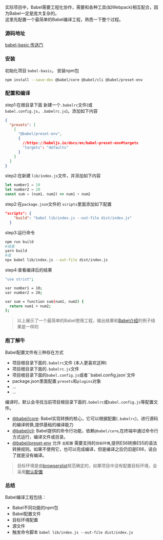 <!--
 * @Desc: 
 * @FilePath: /tutor-babel/docs/md/start.md
 * @Author: liujianwei1
 * @Date: 2021-05-14 16:43:54
 * @LastEditors: liujianwei1
 * @Reference Desc: 
-->

实际项目中，Babel需要工程化协作，需要和各种工具(如Webpack)相互配合，因为Babel一定是庞大复杂的。  
这里先配置一个最简单的Babel编译工程，熟悉一下整个过程。

### 源码地址
[babel-basic 传送门](https://github.com/rupid/tutor-babel/tree/master/packages/babel-basic)

### 安装
初始化项目 `babel-basic`。 安装npm包
```bash
npm install --save-dev @babel/core @babel/cli @babel/preset-env
```


### 配置和编译
step1:在根目录下面 新建一个`.babelrc`文件(或`babel.config.js`，`.babelrc.js`)。添加如下内容
```json
{
  "presets": [
    [
      "@babel/preset-env",
      {
        //https://babeljs.io/docs/en/babel-preset-env#targets
        "targets": "defaults"
      }
    ]
  ]
}
```

step2:在新建 `lib/index.js`文件，并添加如下内容
```javascript
let number1 = 10
let number2 = 20
const sum = (num1, num2) => num1 + num2
```

step2:在`package.json`文件的 `scripts`里面添加如下配置
```json
"scripts": {
    "build": "babel lib/index.js --out-file dist/index.js"
  }
```
step3:运行命令
```bash
npm run build
#或者
yarn build
#或
npx babel lib/index.js --out-file dist/index.js
```

step4:查看编译后的结果
```bash
"use strict";

var number1 = 10;
var number2 = 20;

var sum = function sum(num1, num2) {
  return num1 + num2;
};

```

> 以上展示了一个最简单的Babel使用工程，输出结果和[Babel介绍](./guide.md)的例子结果是一样的

### 庖丁解牛
Babel配置文件有三种存在方式
- 项目根目录下面的`.babelrc`文件 (本人更喜欢这种)
- 项目根目录下面的`.babelrc.js`文件
- 项目根目录下面的`babel.config.js`或者``babel.config.json`文件
- package.json里面配置 `presets`和`plugins`对象
- ...
- ...

编译时，默认会寻找当前项目根目录下面的`.babelrc`或`babel.config.js`等配置文件。

- [@babel/core](https://babeljs.io/docs/en/babel-core): Babel实现转换的核心，它可以根据配置(``.babelrc``)，进行源码的编译转换,提供基础的编译能力
- [@babel/cli](https://babeljs.io/docs/en/babel-cli):  Babel提供的命令行功能，依赖`@babel/core`,在终端中通过命令行方式运行，编译文件或目录。
- [@babel/preset-env](https://babeljs.io/docs/en/babel-preset-env) 允许 `去配置` 需要支持的`目标环境`,提供ES6转换ES5的语法转换规则。如果不使用它，也可以完成编译，但是编译之后仍旧是E66，说白了就是没有编译。
> 目标环境是由[browserslist](https://github.com/browserslist/browserslist)规范确定的，如果项目中没有配置目标环境，会采用[默认配置](https://babeljs.io/docs/en/babel-preset-env#targets)

### 总结
Babel编译工程包括：
- Babel不同功能的npm包
- Babel配置文件
- 目标环境配置
- 源文件
- 触发命令脚本 `babel lib/index.js --out-file dist/index.js`

